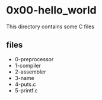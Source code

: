 # 0x00-hello_world

This directory contains some C files

## files

* 0-preprocessor
* 1-compiler
* 2-assembler
* 3-name
* 4-puts.c
* 5-printf.c

